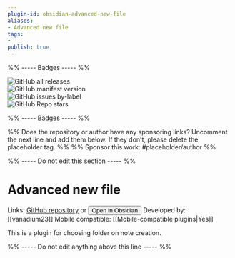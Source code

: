 ```yaml
---
plugin-id: obsidian-advanced-new-file
aliases:
- Advanced new file
tags: 
- 
publish: true
---
```


%% ----- Badges ----- %%

![GitHub all releases](https://img.shields.io/github/downloads/vanadium23/obsidian-advanced-new-file/total?color=573E7A&logo=github&style=for-the-badge)   
![GitHub manifest version](https://img.shields.io/github/manifest-json/v/vanadium23/obsidian-advanced-new-file?color=573E7A&logo=github&style=for-the-badge)   
![GitHub issues by-label](https://img.shields.io/github/issues/vanadium23/obsidian-advanced-new-file/help%20wanted?color=573E7A&logo=github&style=for-the-badge)   
![GitHub Repo stars](https://img.shields.io/github/stars/vanadium23/obsidian-advanced-new-file?color=573E7A&logo=github&style=for-the-badge)

%% ----- Badges ----- %%

%% Does the repository or author have any sponsoring links? Uncomment the next line and add them below. If they don't, please delete the placeholder tag. %%
%% Sponsor this work: #placeholder/author %%

%% ----- Do not edit this section ----- %%

# Advanced new file

Links: [GitHub repository](https://github.com/vanadium23/obsidian-advanced-new-file) or [<button id=HH>Open in Obsidian</button>](obsidian://goto-plugin?id=obsidian-advanced-new-file)
Developed by: [[vanadium23]]
Mobile compatible: [[Mobile-compatible plugins|Yes]]

This is a plugin for choosing folder on note creation.

%% ----- Do not edit anything above this line ----- %% 
